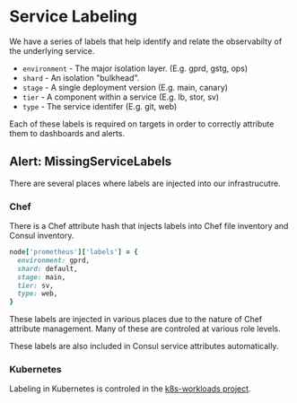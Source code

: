 # Service Labeling

We have a series of labels that help identify and relate the observabilty of the underlying service.

* `environment` - The major isolation layer. (E.g. gprd, gstg, ops)
* `shard` - An isolation "bulkhead".
* `stage` - A single deployment version (E.g. main, canary)
* `tier` - A component within a service (E.g. lb, stor, sv)
* `type` - The service identifer (E.g. git, web)

Each of these labels is required on targets in order to correctly attribute them to dashboards and alerts.

## Alert: MissingServiceLabels

There are several places where labels are injected into our infrastrucutre.

### Chef

There is a Chef attribute hash that injects labels into Chef file inventory and Consul inventory.

```ruby
node['prometheus']['labels'] = {
  environment: gprd,
  shard: default,
  stage: main,
  tier: sv,
  type: web,
}
```

These labels are injected in various places due to the nature of Chef attribute management. Many of these are controled at various role levels.

These labels are also included in Consul service attributes automatically.

### Kubernetes

Labeling in Kubernetes is controled in the [k8s-workloads project](https://ops.gitlab.net/gitlab-com/gl-infra/k8s-workloads).
